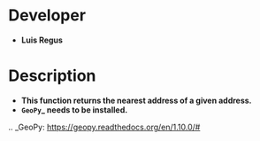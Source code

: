 # Developer
   * **Luis Regus**

# Description
   * **This function returns the nearest address of a given address.**
   * **`GeoPy`_ needs to be installed.**

.. _GeoPy: https://geopy.readthedocs.org/en/1.10.0/#

